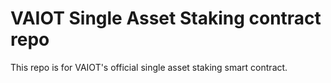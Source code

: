# VAIOT Single Asset Staking contract repo

This repo is for VAIOT's official single asset staking smart contract.
